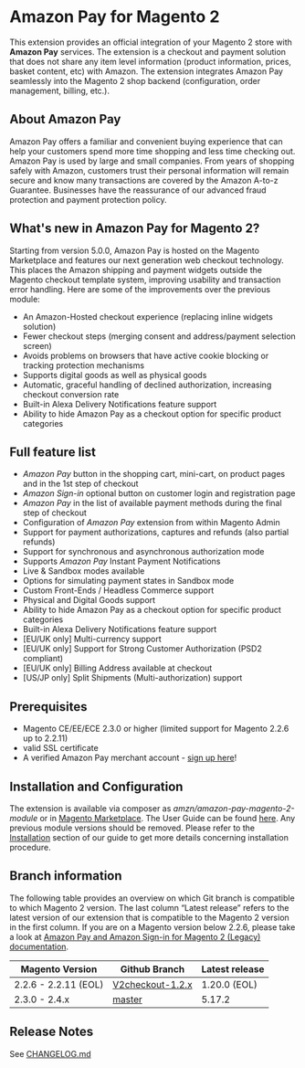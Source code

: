 # Amazon Pay for Magento 2
This extension provides an official integration of your Magento 2 store with **Amazon Pay** services. The extension is a checkout and payment solution that does not share any item level information (product information, prices, basket content, etc) with Amazon. The extension integrates Amazon Pay seamlessly into the Magento 2 shop backend (configuration, order management, billing, etc.).

## About Amazon Pay
Amazon Pay offers a familiar and convenient buying experience that can help your customers spend more time shopping and less time checking out. Amazon Pay is used by large and small companies. From years of shopping safely with Amazon, customers trust their personal information will remain secure and know many transactions are covered by the Amazon A-to-z Guarantee. Businesses have the reassurance of our advanced fraud protection and payment protection policy.

## What's new in Amazon Pay for Magento 2?
Starting from version 5.0.0, Amazon Pay is hosted on the Magento Marketplace and features our next generation web checkout technology. This places the Amazon shipping and payment widgets outside the Magento checkout template system, improving usability and transaction error handling. Here are some of the improvements over the previous module:

* An Amazon-Hosted checkout experience (replacing inline widgets solution)
* Fewer checkout steps (merging consent and address/payment selection screen)
* Avoids problems on browsers that have active cookie blocking or tracking protection mechanisms
* Supports digital goods as well as physical goods
* Automatic, graceful handling of declined authorization, increasing checkout conversion rate
* Built-in Alexa Delivery Notifications feature support
* Ability to hide Amazon Pay as a checkout option for specific product categories

## Full feature list
* _Amazon Pay_ button in the shopping cart, mini-cart, on product pages and in the 1st step of checkout
* _Amazon Sign-in_ optional button on customer login and registration page
* _Amazon Pay_ in the list of available payment methods during the final step of checkout
* Configuration of _Amazon Pay_ extension from within Magento Admin
* Support for payment authorizations, captures and refunds (also partial refunds)
* Support for synchronous and asynchronous authorization mode
* Supports _Amazon Pay_ Instant Payment Notifications
* Live & Sandbox modes available
* Options for simulating payment states in Sandbox mode
* Custom Front-Ends / Headless Commerce support
* Physical and Digital Goods support
* Ability to hide Amazon Pay as a checkout option for specific product categories
* Built-in Alexa Delivery Notifications feature support
* [EU/UK only] Multi-currency support
* [EU/UK only] Support for Strong Customer Authorization (PSD2 compliant)
* [EU/UK only] Billing Address available at checkout
* [US/JP only] Split Shipments (Multi-authorization) support

## Prerequisites
* Magento CE/EE/ECE 2.3.0 or higher (limited support for Magento 2.2.6 up to 2.2.11)
* valid SSL certificate
* A verified Amazon Pay merchant account - [sign up here](https://pay.amazon.com/signup)!

## Installation and Configuration
The extension is available via composer as *amzn/amazon-pay-magento-2-module* or in [Magento Marketplace](https://marketplace.magento.com/amzn-amazon-pay-magento-2-module.html). The User Guide can be found [here](https://amzn.github.io/amazon-payments-magento-2-plugin/). Any previous module versions should be removed. Please refer to the [Installation](https://amzn.github.io/amazon-payments-magento-2-plugin/installation.html) section of our guide to get more details concerning installation procedure.

## Branch information
The following table provides an overview on which Git branch is compatible to which Magento 2 version. The last column “Latest release” refers to the latest version of our extension that is compatible to the Magento 2 version in the first column. If you are on a Magento version below 2.2.6, please take a look at [Amazon Pay and Amazon Sign-in for Magento 2 (Legacy) documentation](https://amzn.github.io/amazon-payments-magento-2-plugin/legacy/installation.html#manual-composer-install-method).

Magento Version | Github Branch | Latest release
---|---|---
2.2.6 - 2.2.11 (EOL) | [V2checkout-1.2.x](https://github.com/amzn/amazon-payments-magento-2-plugin/tree/V2checkout-1.2.x)  | 1.20.0 (EOL)
2.3.0 - 2.4.x | [master](https://github.com/amzn/amazon-payments-magento-2-plugin/tree/master) | 5.17.2

## Release Notes
See [CHANGELOG.md](/CHANGELOG.md) 
